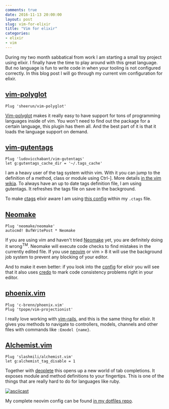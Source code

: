 ```yaml
---
comments: true
date: 2016-11-13 20:00:00
layout: post
slug: vim-for-elixir
title: "Vim for elixir"
categories:
- elixir
- vim
---
```

During my two month sabbatical from work I am starting a small toy project using
elixir. I finally have the time to play around with this great language. But no
language is fun to write code in when your tooling is not configured correctly.
In this blog post I will go through my current vim configuration for elixir.

## [vim-polyglot](https://github.com/sheerun/vim-polyglot)

```
Plug 'sheerun/vim-polyglot'
```

[Vim-polyglot](https://github.com/sheerun/vim-polyglot) makes it really
easy to have support for tons of programming languages inside of vim. You won't
need to find out the package for a certain language, this plugin has them all.
And the best part of it is that it loads the language support on demand.

## [vim-gutentags](https://ludovicchabant/vim-gutentags)

```vim
Plug 'ludovicchabant/vim-gutentags'
let g:gutentags_cache_dir = '~/.tags_cache'
```

I am a heavy user of the tag system within vim. With it you can jump
to the definition of a method, class or module using Ctrl-]. More details
[in the vim wikia](http://vim.wikia.com/wiki/Browsing_programs_with_tags).
To always have an up to date tags definition file, I am using gutentags. It
refreshes the tags file on save in the background.

To make [ctags](https://ctags.io/) elixir aware I am using [this config](https://github.com/mmorearty/elixir-ctags)
within my `.ctags` file.

## [Neomake](https://github.com/neomake/neomake)

```vim
Plug 'neomake/neomake'
autocmd! BufWritePost * Neomake
```

If you are using vim and haven't tried
[Neomake](https://github.com/neomake/neomake) yet, you are definitely doing it
wrong<sup>TM</sup>. Neomake will execute code checks to find mistakes in the currently
edited file. If you use [neovim](https://neovim.io/) or vim > 8 it will use the
background job system to prevent any blocking of your editor.

And to make it even better: if you look into the [config](https://github.com/neomake/neomake/blob/master/autoload/neomake/makers/ft/elixir.vim)
for elixir you will see that it also uses [credo](https://github.com/rrrene/credo) to mark
code consistency problems right in your editor.

## [phoenix.vim](https://github.com/c-brenn/phoenix.vim)

```vim
Plug 'c-brenn/phoenix.vim'
Plug 'tpope/vim-projectionist'
```

I really love working with [vim-rails](https://github.com/tpope/vim-rails), and this is
the same thing for elixir. It gives you methods to navigate to controllers, models,
channels and other files with commands like `:Emodel {name}`.

## [Alchemist.vim](https://github.com/slashmili/alchemist.vim)

```vim
Plug 'slashmili/alchemist.vim'
let g:alchemist_tag_disable = 1
```

Together with [deoplete](https://github.com/Shougo/deoplete.nvim) this opens up a new
world of tab completions. It exposes module and method definitions to your fingertips.
This is one of the things that are really hard to do for languages like ruby.

[![asciicast](https://asciinema.org/a/9uupb79bp90p9ji4jbfolvzuk.png)](https://asciinema.org/a/9uupb79bp90p9ji4jbfolvzuk)

My complete neovim config can be found [in my dotfiles repo](https://github.com/bitboxer/dotfiles/blob/master/tilde/config/nvim/init.vim).
